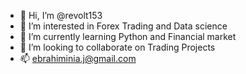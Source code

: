 - 👋 Hi, I’m @revolt153
- 👀 I’m interested in Forex Trading and Data science 
- 🌱 I’m currently learning Python and Financial market
- 💞️ I’m looking to collaborate on Trading Projects
- 📫 ebrahiminia.j@gmail.com

<!---
revolt153/revolt153 is a ✨ special ✨ repository because its `README.md` (this file) appears on your GitHub profile.
You can click the Preview link to take a look at your changes.
--->
